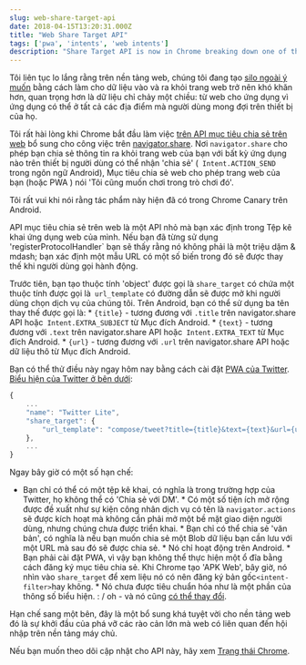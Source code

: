 ```yaml
---
slug: web-share-target-api
date: 2018-04-15T13:20:31.000Z
title: "Web Share Target API"
tags: ['pwa', 'intents', 'web intents']
description: "Share Target API is now in Chrome breaking down one of the last silos of native platforms"
---
```



Tôi liên tục lo lắng rằng trên nền tảng web, chúng tôi đang tạo [silo ngoài ý muốn](/unintended-silos) bằng cách làm cho dữ liệu vào và ra khỏi trang web trở nên khó khăn hơn, quan trọng hơn là dữ liệu chỉ chảy một chiều: từ web cho ứng dụng vì ứng dụng có thể ở tất cả các địa điểm mà người dùng mong đợi trên thiết bị của họ.

Tôi rất hài lòng khi Chrome bắt đầu làm việc [trên API mục tiêu chia sẻ trên web](/breaking-down-silos-with-share-target-api) bổ sung cho công việc trên [navigator.share](/navigator.share). Nơi `navigator.share` cho phép bạn chia sẻ thông tin ra khỏi trang web của bạn với bất kỳ ứng dụng nào trên thiết bị người dùng có thể nhận 'chia sẻ' (` Intent.ACTION_SEND` trong ngôn ngữ Android), Mục tiêu chia sẻ web cho phép trang web của bạn (hoặc PWA ) nói 'Tôi cũng muốn chơi trong trò chơi đó'.

Tôi rất vui khi nói rằng tác phẩm này hiện đã có trong Chrome Canary trên Android.

API mục tiêu chia sẻ trên web là một API nhỏ mà bạn xác định trong Tệp kê khai ứng dụng web của mình. Nếu bạn đã từng sử dụng 'registerProtocolHandler` bạn sẽ thấy rằng nó không phải là một triệu dặm & mdash; bạn xác định một mẫu URL có một số biến trong đó sẽ được thay thế khi người dùng gọi hành động.

Trước tiên, bạn tạo thuộc tính 'object' được gọi là `share_target` có chứa một thuộc tính được gọi là` url_template` có đường dẫn sẽ được mở khi người dùng chọn dịch vụ của chúng tôi. Trên Android, bạn có thể sử dụng ba tên thay thế được gọi là: * `{title}` - tương đương với `.title` trên navigator.share API hoặc` Intent.EXTRA_SUBJECT` từ Mục đích Android. * `{text}` - tương đương với `.text` trên navigator.share API hoặc` Intent.EXTRA_TEXT` từ Mục đích Android. * `{url}` - tương đương với `.url` trên navigator.share API hoặc dữ liệu thô từ Mục đích Android.

Bạn có thể thử điều này ngay hôm nay bằng cách cài đặt [PWA của Twitter](https://mobile.twitter.com/). [Biểu hiện của Twitter ở bên dưới](https://mobile.twitter.com/manifest.json):


```javascript
{
    ...
    "name": "Twitter Lite",
    "share_target": {
        "url_template": "compose/tweet?title={title}&text={text}&url={url}"
    },
    ...
}
```


Ngay bây giờ có một số hạn chế:

* Bạn chỉ có thể có một tệp kê khai, có nghĩa là trong trường hợp của Twitter, họ không thể có 'Chia sẻ với DM'. * Có một số tiện ích mở rộng được đề xuất như sự kiện công nhân dịch vụ có tên là `navigator.actions` sẽ được kích hoạt mà không cần phải mở một bề mặt giao diện người dùng, nhưng chúng chưa được triển khai. * Bạn chỉ có thể chia sẻ 'văn bản', có nghĩa là nếu bạn muốn chia sẻ một Blob dữ liệu bạn cần lưu với một URL mà sau đó sẽ được chia sẻ. * Nó chỉ hoạt động trên Android. * Bạn phải cài đặt PWA, vì vậy bạn không thể thực hiện một ổ đĩa bằng cách đăng ký mục tiêu chia sẻ. Khi Chrome tạo 'APK Web', bây giờ, nó nhìn vào `share_target` để xem liệu nó có nên đăng ký bản gốc` <intent-filter> `hay không. * Nó chưa được tiêu chuẩn hóa như là một phần của thông số biểu hiện. : / oh - và nó cũng [có thể thay đổi](https://github.com/w3ctag/design-reviews/issues/221#issuecomment-376717885).

Hạn chế sang một bên, đây là một bổ sung khá tuyệt vời cho nền tảng web đó là sự khởi đầu của phá vỡ các rào cản lớn mà web có liên quan đến hội nhập trên nền tảng máy chủ.

Nếu bạn muốn theo dõi cập nhật cho API này, hãy xem [Trạng thái Chrome](https://www.chromestatus.com/feature/5662315307335680).
